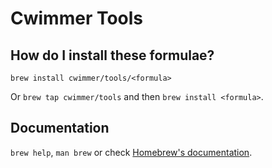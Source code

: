 # Cwimmer Tools

## How do I install these formulae?

`brew install cwimmer/tools/<formula>`

Or `brew tap cwimmer/tools` and then `brew install <formula>`.

## Documentation

`brew help`, `man brew` or check [Homebrew's documentation](https://docs.brew.sh).
